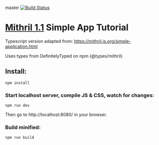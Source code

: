 master
[![Build Status](https://travis-ci.com/BastiaanReinalda/jiskefet-ui.svg?branch=master)](https://travis-ci.com/BastiaanReinalda/jiskefet-ui)

# [Mithril 1.1](https://mithril.js.org/) Simple App Tutorial

Typescript version adapted from: https://mithril.js.org/simple-application.html

Uses types from DefinitelyTyped on npm (@types/mithril)

## Install:

	npm install

### Start localhost server, compile JS & CSS, watch for changes:

	npm run dev

Then go to http://localhost:8080/ in your browser.

### Build minified:

	npm run build
